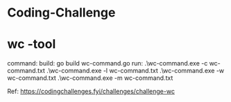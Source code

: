 # Coding-Challenge

# wc -tool
  command: 
    build: go build wc-command.go
    run: 
      .\wc-command.exe -c wc-command.txt
      .\wc-command.exe -l wc-command.txt
      .\wc-command.exe -w wc-command.txt
      .\wc-command.exe -m wc-command.txt

Ref: https://codingchallenges.fyi/challenges/challenge-wc
